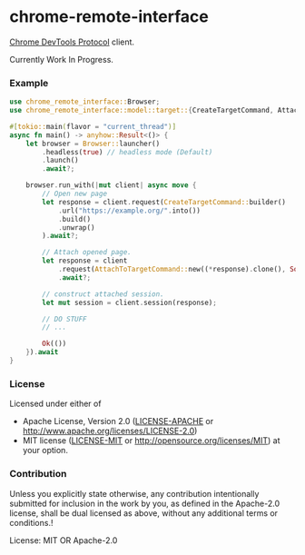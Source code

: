 # chrome-remote-interface

[Chrome DevTools Protocol](https://chromedevtools.github.io/devtools-protocol/) client.

Currently Work In Progress.

### Example

```rust
use chrome_remote_interface::Browser;
use chrome_remote_interface::model::target::{CreateTargetCommand, AttachToTargetCommand};

#[tokio::main(flavor = "current_thread")]
async fn main() -> anyhow::Result<()> {
    let browser = Browser::launcher()
        .headless(true) // headless mode (Default)
        .launch()
        .await?;

    browser.run_with(|mut client| async move {
        // Open new page
        let response = client.request(CreateTargetCommand::builder()
            .url("https://example.org/".into())
            .build()
            .unwrap()
        ).await?;

        // Attach opened page.
        let response = client
            .request(AttachToTargetCommand::new((*response).clone(), Some(true)))
            .await?;

        // construct attached session.
        let mut session = client.session(response);

        // DO STUFF
        // ...

        Ok(())
    }).await
}
```

### License

Licensed under either of
* Apache License, Version 2.0
  ([LICENSE-APACHE](LICENSE-APACHE) or http://www.apache.org/licenses/LICENSE-2.0)
* MIT license
  ([LICENSE-MIT](LICENSE-MIT) or http://opensource.org/licenses/MIT)
at your option.

### Contribution

Unless you explicitly state otherwise, any contribution intentionally submitted
for inclusion in the work by you, as defined in the Apache-2.0 license, shall be
dual licensed as above, without any additional terms or conditions.!

License: MIT OR Apache-2.0
